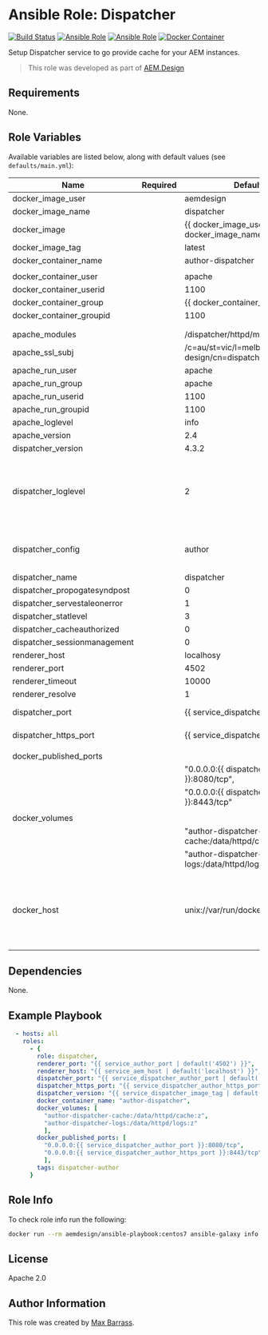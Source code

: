 # Ansible Role: Dispatcher

[![Build Status](https://travis-ci.org/aem-design/ansible-role-dispatcher.svg?branch=master)](https://travis-ci.org/aem-design/ansible-role-dispatcher)
[![Ansible Role](https://img.shields.io/ansible/role/d/43187)](https://galaxy.ansible.com/aem_design/dispatcher/)
[![Ansible Role](https://img.shields.io/ansible/role/43187)](https://galaxy.ansible.com/aem_design/dispatcher/)
[![Docker Container](https://img.shields.io/badge/container-aemdesign%2Fdispatcher-blue)](https://hub.docker.com/r/aemdesign/dispatcher)

Setup Dispatcher service to go provide cache for your AEM instances.
> This role was developed as part of
> [AEM.Design](http://aem.design/)

## Requirements

None.

## Role Variables

Available variables are listed below, along with default values (see `defaults/main.yml`):

| Name                         	| Required 	| Default                                                   	| Notes                                                                	|
|------------------------------	|----------	|-----------------------------------------------------------	|----------------------------------------------------------------------	|
| docker_image_user            	|          	| aemdesign                                                 	|                                                                      	|
| docker_image_name            	|          	| dispatcher                                                	|                                                                      	|
| docker_image                 	|          	| {{ docker_image_user }}/{{ docker_image_name }}           	|                                                                      	|
| docker_image_tag             	|          	| latest                                                    	|                                                                      	|
| docker_container_name        	|          	| author-dispatcher                                         	|                                                                      	|
|                              	|          	|                                                           	|                                                                      	|
| docker_container_user        	|          	| apache                                                    	|                                                                      	|
| docker_container_userid      	|          	| 1100                                                      	|                                                                      	|
| docker_container_group       	|          	| {{ docker_container_user }}                               	|                                                                      	|
| docker_container_groupid     	|          	| 1100                                                      	|                                                                      	|
|                              	|          	|                                                           	|                                                                      	|
|                              	|          	|                                                           	|                                                                      	|
| apache_modules               	|          	| /dispatcher/httpd/modules                                 	|                                                                      	|
| apache_ssl_subj              	|          	| /c=au/st=vic/l=melbourne/o=aem design/cn=dispatcher       	|                                                                      	|
| apache_run_user              	|          	| apache                                                    	|                                                                      	|
| apache_run_group             	|          	| apache                                                    	|                                                                      	|
| apache_run_userid            	|          	| 1100                                                      	|                                                                      	|
| apache_run_groupid           	|          	| 1100                                                      	|                                                                      	|
| apache_loglevel              	|          	| info                                                      	|                                                                      	|
| apache_version               	|          	| 2.4                                                       	|                                                                      	|
| dispatcher_version           	|          	| 4.3.2                                                     	|                                                                      	|
| dispatcher_loglevel          	|          	| 2                                                         	| log level for the dispatcher module: error, warn, info, debug, trace 	|
| dispatcher_config            	|          	| author                                                    	| which config to use in docker container                               |
| dispatcher_name              	|          	| dispatcher                                                	|                                                                      	|
| dispatcher_propogatesyndpost 	|          	| 0                                                         	|                                                                      	|
| dispatcher_servestaleonerror 	|          	| 1                                                         	|                                                                      	|
| dispatcher_statlevel         	|          	| 3                                                         	|                                                                      	|
| dispatcher_cacheauthorized   	|          	| 0                                                         	|                                                                      	|
| dispatcher_sessionmanagement 	|          	| 0                                                         	|                                                                      	|
| renderer_host                	|          	| localhosy                                              	|                                                                      	|
| renderer_port                	|          	| 4502                                                      	|                                                                      	|
| renderer_timeout             	|          	| 10000                                                     	|                                                                      	|
| renderer_resolve             	|          	| 1                                                         	|                                                                      	|
| dispatcher_port              	|          	| {{ service_dispatcher_port | default('80') }}             	|                                                                      	|
| dispatcher_https_port        	|          	| {{ service_dispatcher_https_port | default('443') }}      	|                                                                      	|
|                              	|          	|                                                           	|                                                                      	|
| docker_published_ports       	|          	|                                                           	|                                                                      	|
|                              	|          	| "0.0.0.0:{{ dispatcher_port }}:8080/tcp",                 	|                                                                      	|
|                              	|          	| "0.0.0.0:{{ dispatcher_https_port }}:8443/tcp"            	|                                                                      	|
|                              	|          	|                                                           	|                                                                      	|
| docker_volumes               	|          	|                                                           	|                                                                      	|
|                              	|          	| "author-dispatcher-cache:/data/httpd/cache:z",            	|                                                                      	|
|                              	|          	| "author-dispatcher-logs:/data/httpd/logs:z"               	|                                                                      	|
|                              	|          	|                                                           	|                                                                      	|
| docker_host                       |           | unix://var/run/docker.sock | host where to run the docker container for executing pyaem2 commands |
|                              	|          	|                                                           	|                                                                      	|


## Dependencies

None.

## Example Playbook

```yaml
  - hosts: all
    roles:
      - {
        role: dispatcher,
        renderer_port: "{{ service_author_port | default('4502') }}",
        renderer_host: "{{ service_aem_host | default('localhost') }}",
        dispatcher_port: "{{ service_dispatcher_author_port | default('81') }}",
        dispatcher_https_port: "{{ service_dispatcher_author_https_port | default('444') }}",
        dispatcher_version: "{{ service_dispatcher_image_tag | default('4.3.2') }}",
        docker_container_name: "author-dispatcher",
        docker_volumes: [
          "author-dispatcher-cache:/data/httpd/cache:z",
          "author-dispatcher-logs:/data/httpd/logs:z"
          ],
        docker_published_ports: [
          "0.0.0.0:{{ service_dispatcher_author_port }}:8080/tcp",
          "0.0.0.0:{{ service_dispatcher_author_https_port }}:8443/tcp"
          ],
        tags: dispatcher-author
      }
```

## Role Info

To check role info run the following:

```bash
docker run --rm aemdesign/ansible-playbook:centos7 ansible-galaxy info aem_design.dispatcher
```

## License

Apache 2.0

## Author Information

This role was created by [Max Barrass](https://aem.design/).